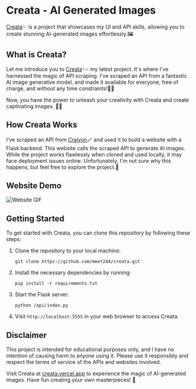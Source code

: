 
# Creata - AI Generated Images

[Creata](https://creata.vercel.app/)✨ is a project that showcases my UI and API skills, allowing you to create stunning AI-generated images effortlessly.🖼️

## What is Creata?

Let me introduce you to [Creata](https://creata.vercel.app/)✨- my latest project. It's where I've harnessed the magic of API scraping. I've scraped an API from a fantastic AI image generative model, and made it available for everyone, free of charge, and without any time constraints!🔮📸

Now, you have the power to unleash your creativity with Creata and create captivating images. 🎨💥

## How Creata Works

I've scraped an API from [Craiyon](https://craiyon.com)🪄 and used it to build a website with a Flask backend. This website calls the scraped API to generate AI images. While the project works flawlessly when cloned and used locally, it may face deployment issues online. Unfortunately, I'm not sure why this happens, but feel free to explore the project.🤔

## Website Demo

![Website GIF](https://github.com/meet244/Creata/assets/83262693/db996482-da69-45f6-ba5e-6928306382c2)

## Getting Started

To get started with Creata, you can clone this repository by following these steps:

1. Clone the repository to your local machine:
   ```
   git clone https://github.com/meet244/creata.git
   ```

2. Install the necessary dependencies by running:
   ```
   pip install -r requirements.txt
   ```

3. Start the Flask server:
   ```
   python /api/index.py
   ```

4. Visit `http://localhost:5555` in your web browser to access Creata.

## Disclaimer

This project is intended for educational purposes only, and I have no intention of causing harm to anyone using it. Please use it responsibly and respect the terms of service of the APIs and websites involved.

Visit Creata at [creata.vercel.app](https://creata.vercel.app) to experience the magic of AI-generated images. Have fun creating your own masterpieces! 🌟
